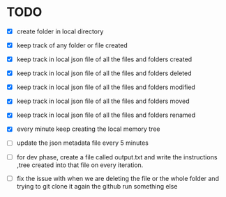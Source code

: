 # TODO

- [x] create folder in local directory
- [x] keep track of any folder or file created
- [x] keep track in local json file of all the files and folders created
- [x] keep track in local json file of all the files and folders deleted
- [x] keep track in local json file of all the files and folders modified
- [x] keep track in local json file of all the files and folders moved
- [x] keep track in local json file of all the files and folders renamed

- [x] every minute keep creating the local memory tree
- [ ] update the json metadata file every 5 minutes
- [ ] for dev phase, create a file called output.txt and write the instructions ,tree created into that file on every iteration.
- [ ] fix the issue with when we are deleting the file or the whole folder and trying to git clone it again the github run something else
